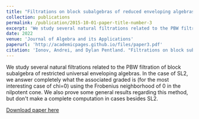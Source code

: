 ```yaml
---
title: "Filtrations on block subalgebras of reduced enveloping algebras"
collection: publications
permalink: /publication/2015-10-01-paper-title-number-3
excerpt: 'We study several natural filtrations related to the PBW filtration of block subalgebra of restricted universal enveloping algebras. In the case of SL2, we answer completely what the associated graded is (for the most interesting case of chi=0) using the Frobenius neighborhood of 0 in the nilpotent cone. We also prove some general results regarding this method, but don't make a complete computation in cases besides SL2.'
date: 2022
venue: 'Journal of Algebra and its Applications'
paperurl: 'http://academicpages.github.io/files/paper3.pdf'
citation: 'Ionov, Andrei, and Dylan Pentland. "Filtrations on block subalgebras of reduced enveloping algebras." Journal of Algebra and Its Applications 21.12 (2022): 2350001.'
---
```

We study several natural filtrations related to the PBW filtration of block subalgebra of restricted universal enveloping algebras. In the case of SL2, we answer completely what the associated graded is (for the most interesting case of chi=0) using the Frobenius neighborhood of 0 in the nilpotent cone. We also prove some general results regarding this method, but don't make a complete computation in cases besides SL2.

[Download paper here](http://academicpages.github.io/files/paper3.pdf)
